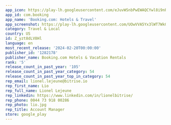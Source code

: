 ```yaml
---
app_icon: https://play-lh.googleusercontent.com/eJuvWSnbPwEWAQCYwl8i9nPJXRzTv94JSYGGrKIu0qeuG_5wgYtb982-2F_jOGtIytY
app_id: com.booking
app_name: 'Booking.com: Hotels & Travel'
app_screenshot: https://play-lh.googleusercontent.com/UOwVVA5Yx3lWT7Wk0uXDJlFQKIaK4CUd02K0KdLNnBexvewKNWNF6n07gFG7nr7AkR0
category: Travel & Local
country: US
id: Z_yzt8dLV8Hl
language: en
most_recent_release: '2024-02-20T00:00:00'
publisher_id: '1282178'
publisher_name: Booking.com Hotels & Vacation Rentals
rank: '5'
release_count_in_past_year: '105'
release_count_in_past_year_category: 54
release_count_in_past_year_top_in_category: 54
rep_email: lionel.lejeune@bitrise.io
rep_first_name: Lio
rep_full_name: Lionel Lejeune
rep_linkedin: https://www.linkedin.com/in/lionelbitrise/
rep_phone: 0044 73 918 00286
rep_photo: lio.jpg
rep_title: Account Manager
store: google_play
---
```

